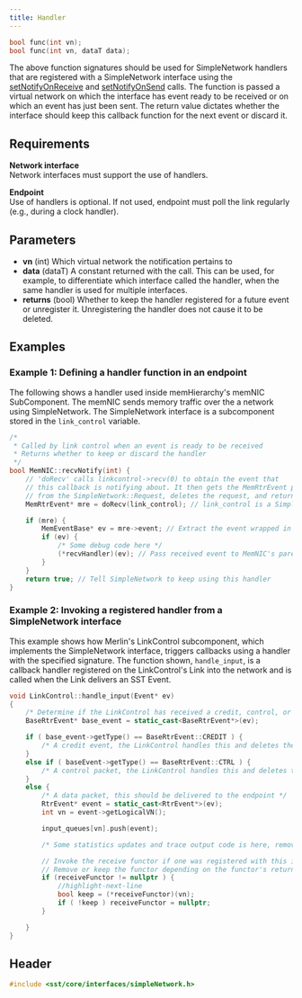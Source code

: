 ```yaml
---
title: Handler
---
```


```cpp
bool func(int vn);
bool func(int vn, dataT data);
```

The above function signatures should be used for SimpleNetwork handlers that are registered with a SimpleNetwork interface using the [setNotifyOnReceive](setNotifyOnReceive) and [setNotifyOnSend](setNotifyOnSend) calls. The function is passed a virtual network on which the interface has event ready to be received or on which an event has just been sent. The return value dictates whether the interface should keep this callback function for the next event or discard it.

## Requirements
**Network interface** &nbsp;  
Network interfaces must support the use of handlers.

**Endpoint** &nbsp;  
Use of handlers is optional. If not used, endpoint must poll the link regularly (e.g., during a clock handler).

## Parameters
* **vn** (int) Which virtual network the notification pertains to
* **data** (dataT) A constant returned with the call. This can be used, for example, to differentiate which interface called the handler, when the same handler is used for multiple interfaces.
* **returns** (bool) Whether to keep the handler registered for a future event or unregister it. Unregistering the handler does not cause it to be deleted.

## Examples

### Example 1: Defining a handler function in an endpoint
The following shows a handler used inside memHierarchy's memNIC SubComponent. The memNIC sends memory traffic over the a network using SimpleNetwork. The SimpleNetwork interface is a subcomponent stored in the `link_control` variable.

<!--- SOURCE_CODE: sst-elements/src/sst/elements/memHierarchy/memNIC.cc --->
```cpp title="Excerpt from sst-elements/src/sst/elements/memHierarchy/memNIC.cc"
/*
 * Called by link control when an event is ready to be received
 * Returns whether to keep or discard the handler 
 */
bool MemNIC::recvNotify(int) {
    // 'doRecv' calls linkcontrol->recv(0) to obtain the event that
    // this callback is notifying about. It then gets the MemRtrEvent payload
    // from the SimpleNetwork::Request, deletes the request, and returns the MemRtrEvent.
    MemRtrEvent* mre = doRecv(link_control); // link_control is a SimpleNetwork interface

    if (mre) {
        MemEventBase* ev = mre->event; // Extract the event wrapped in a MemEventBase
        if (ev) {
            /* Some debug code here */
            (*recvHandler)(ev); // Pass received event to MemNIC's parent
        }
    }
    return true; // Tell SimpleNetwork to keep using this handler
}
```

### Example 2: Invoking a registered handler from a SimpleNetwork interface
This example shows how Merlin's LinkControl subcomponent, which implements the SimpleNetwork interface, triggers callbacks using a handler with the specified signature. The function shown, `handle_input`, is a callback handler registered on the LinkControl's Link into the network and is called when the Link delivers an SST Event.

<!--- SOURCE_CODE: sst-elements/src/sst/elements/merlin/interfaces/linkControl.cc --->
```cpp title="Excerpt from sst-elements/src/sst/elements/merlin/interfaces/linkControl.cc"
void LinkControl::handle_input(Event* ev)
{
    /* Determine if the LinkControl has received a credit, control, or data packet event*/
    BaseRtrEvent* base_event = static_cast<BaseRtrEvent*>(ev);

    if ( base_event->getType() == BaseRtrEvent::CREDIT ) {
        /* A credit event, the LinkControl handles this and deletes the Event */
    }
    else if ( baseEvent->getType() == BaseRtrEvent::CTRL ) {
        /* A control packet, the LinkControl handles this and deletes the Event */
    }
    else {
        /* A data packet, this should be delivered to the endpoint */
        RtrEvent* event = static_cast<RtrEvent*>(ev);
        int vn = event->getLogicalVN();

        input_queues[vn].push(event);

        /* Some statistics updates and trace output code is here, removed for brevity */

        // Invoke the receive functor if one was registered with this interface
        // Remove or keep the functor depending on the functor's return value
        if (receiveFunctor != nullptr ) {
            //highlight-next-line
            bool keep = (*receiveFunctor)(vn);
            if ( !keep ) receiveFunctor = nullptr;
        }

    }
}
```

## Header
```cpp
#include <sst/core/interfaces/simpleNetwork.h>
```
